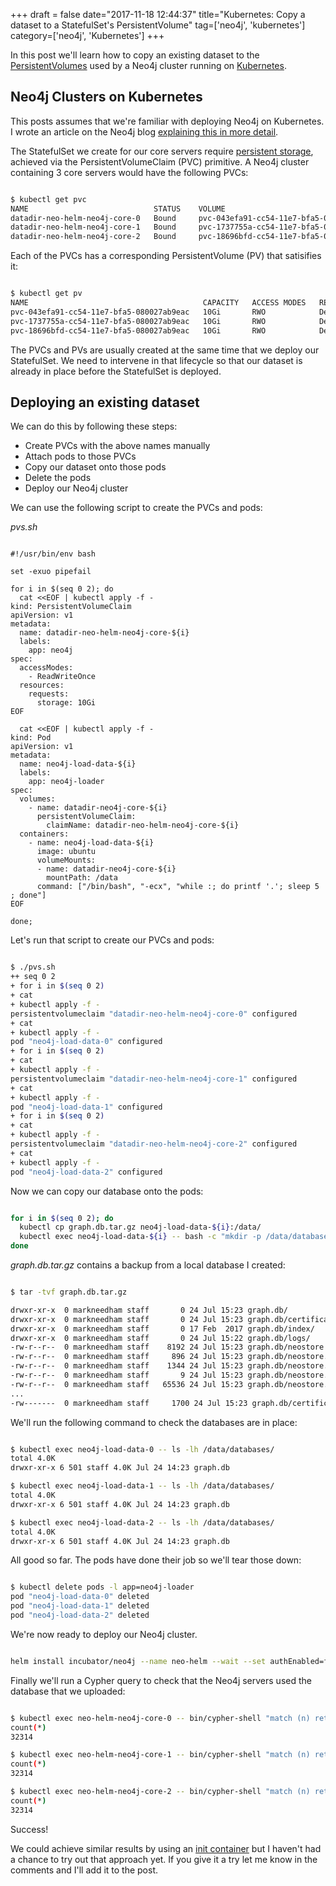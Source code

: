 +++
draft = false
date="2017-11-18 12:44:37"
title="Kubernetes: Copy a dataset to a StatefulSet's PersistentVolume"
tag=['neo4j', 'kubernetes']
category=['neo4j', 'Kubernetes']
+++

<p>
In this post we'll learn how to copy an existing dataset to the <a href="https://kubernetes.io/docs/concepts/storage/persistent-volumes/">PersistentVolumes</a> used by a Neo4j cluster running on <a href="https://kubernetes.io/">Kubernetes</a>.
</p>


<h2>Neo4j Clusters on Kubernetes</h2>

<p>
This posts assumes that we're familiar with deploying Neo4j on Kubernetes. I wrote an article on the Neo4j blog <a href="https://neo4j.com/blog/kubernetes-deploy-neo4j-clusters/">explaining this in more detail</a>.
</p>


<p>
The StatefulSet we create for our core servers require <a href="https://kubernetes.io/docs/concepts/storage/persistent-volumes/">persistent storage</a>, achieved via the PersistentVolumeClaim (PVC) primitive. A Neo4j cluster containing 3 core servers would have the following PVCs:
</p>



~~~bash

$ kubectl get pvc
NAME                            STATUS    VOLUME                                     CAPACITY   ACCESS MODES   STORAGECLASS   AGE
datadir-neo-helm-neo4j-core-0   Bound     pvc-043efa91-cc54-11e7-bfa5-080027ab9eac   10Gi       RWO            standard       45s
datadir-neo-helm-neo4j-core-1   Bound     pvc-1737755a-cc54-11e7-bfa5-080027ab9eac   10Gi       RWO            standard       13s
datadir-neo-helm-neo4j-core-2   Bound     pvc-18696bfd-cc54-11e7-bfa5-080027ab9eac   10Gi       RWO            standard       11s
~~~

<p>
Each of the PVCs has a corresponding PersistentVolume (PV) that satisifies it:
</p>



~~~bash

$ kubectl get pv
NAME                                       CAPACITY   ACCESS MODES   RECLAIM POLICY   STATUS    CLAIM                                   STORAGECLASS   REASON    AGE
pvc-043efa91-cc54-11e7-bfa5-080027ab9eac   10Gi       RWO            Delete           Bound     default/datadir-neo-helm-neo4j-core-0   standard                 41m
pvc-1737755a-cc54-11e7-bfa5-080027ab9eac   10Gi       RWO            Delete           Bound     default/datadir-neo-helm-neo4j-core-1   standard                 40m
pvc-18696bfd-cc54-11e7-bfa5-080027ab9eac   10Gi       RWO            Delete           Bound     default/datadir-neo-helm-neo4j-core-2   standard                 40m
~~~


<p>
The PVCs and PVs are usually created at the same time that we deploy our StatefulSet. We need to intervene in that lifecycle so that our dataset is already in place before the StatefulSet is deployed.
</p>


<h2>Deploying an existing dataset</h2>

<p>
We can do this by following these steps:
</p>


<ul>

<li>Create PVCs with the above names manually</li>
<li>Attach pods to those PVCs</li>
<li>Copy our dataset onto those pods</li>
<li>Delete the pods</li>
<li>Deploy our Neo4j cluster</li>
</ul>

<p>
We can use the following script to create the PVCs and pods:
</p>


<p>
<cite>pvs.sh</cite>
</p>



~~~shell

#!/usr/bin/env bash

set -exuo pipefail

for i in $(seq 0 2); do
  cat <<EOF | kubectl apply -f -
kind: PersistentVolumeClaim
apiVersion: v1
metadata:
  name: datadir-neo-helm-neo4j-core-${i}
  labels:
    app: neo4j
spec:
  accessModes:
    - ReadWriteOnce
  resources:
    requests:
      storage: 10Gi
EOF

  cat <<EOF | kubectl apply -f -
kind: Pod
apiVersion: v1
metadata:
  name: neo4j-load-data-${i}
  labels:
    app: neo4j-loader
spec:
  volumes:
    - name: datadir-neo4j-core-${i}
      persistentVolumeClaim:
        claimName: datadir-neo-helm-neo4j-core-${i}
  containers:
    - name: neo4j-load-data-${i}
      image: ubuntu
      volumeMounts:
      - name: datadir-neo4j-core-${i}
        mountPath: /data
      command: ["/bin/bash", "-ecx", "while :; do printf '.'; sleep 5 ; done"]
EOF

done;
~~~

<p>
Let's run that script to create our PVCs and pods:
</p>



~~~bash

$ ./pvs.sh 
++ seq 0 2
+ for i in $(seq 0 2)
+ cat
+ kubectl apply -f -
persistentvolumeclaim "datadir-neo-helm-neo4j-core-0" configured
+ cat
+ kubectl apply -f -
pod "neo4j-load-data-0" configured
+ for i in $(seq 0 2)
+ cat
+ kubectl apply -f -
persistentvolumeclaim "datadir-neo-helm-neo4j-core-1" configured
+ cat
+ kubectl apply -f -
pod "neo4j-load-data-1" configured
+ for i in $(seq 0 2)
+ cat
+ kubectl apply -f -
persistentvolumeclaim "datadir-neo-helm-neo4j-core-2" configured
+ cat
+ kubectl apply -f -
pod "neo4j-load-data-2" configured
~~~

<p>
Now we can copy our database onto the pods:
</p>



~~~bash

for i in $(seq 0 2); do
  kubectl cp graph.db.tar.gz neo4j-load-data-${i}:/data/
  kubectl exec neo4j-load-data-${i} -- bash -c "mkdir -p /data/databases && tar -xf  /data/graph.db.tar.gz -C /data/databases"
done
~~~

<p><cite>graph.db.tar.gz</cite> contains a backup from a local database I created:</p>
 


~~~bash

$ tar -tvf graph.db.tar.gz 

drwxr-xr-x  0 markneedham staff       0 24 Jul 15:23 graph.db/
drwxr-xr-x  0 markneedham staff       0 24 Jul 15:23 graph.db/certificates/
drwxr-xr-x  0 markneedham staff       0 17 Feb  2017 graph.db/index/
drwxr-xr-x  0 markneedham staff       0 24 Jul 15:22 graph.db/logs/
-rw-r--r--  0 markneedham staff    8192 24 Jul 15:23 graph.db/neostore
-rw-r--r--  0 markneedham staff     896 24 Jul 15:23 graph.db/neostore.counts.db.a
-rw-r--r--  0 markneedham staff    1344 24 Jul 15:23 graph.db/neostore.counts.db.b
-rw-r--r--  0 markneedham staff       9 24 Jul 15:23 graph.db/neostore.id
-rw-r--r--  0 markneedham staff   65536 24 Jul 15:23 graph.db/neostore.labelscanstore.db
...
-rw-------  0 markneedham staff     1700 24 Jul 15:23 graph.db/certificates/neo4j.key
~~~

<p>
We'll run the following command to check the databases are in place:
</p>



~~~bash

$ kubectl exec neo4j-load-data-0 -- ls -lh /data/databases/
total 4.0K
drwxr-xr-x 6 501 staff 4.0K Jul 24 14:23 graph.db

$ kubectl exec neo4j-load-data-1 -- ls -lh /data/databases/
total 4.0K
drwxr-xr-x 6 501 staff 4.0K Jul 24 14:23 graph.db

$ kubectl exec neo4j-load-data-2 -- ls -lh /data/databases/
total 4.0K
drwxr-xr-x 6 501 staff 4.0K Jul 24 14:23 graph.db
~~~

<p>
All good so far. The pods have done their job so we'll tear those down:</p>



~~~bash

$ kubectl delete pods -l app=neo4j-loader
pod "neo4j-load-data-0" deleted
pod "neo4j-load-data-1" deleted
pod "neo4j-load-data-2" deleted
~~~

<p>
We're now ready to deploy our Neo4j cluster.
</p>



~~~bash

helm install incubator/neo4j --name neo-helm --wait --set authEnabled=false
~~~

<p>
Finally we'll run a Cypher query to check that the Neo4j servers used the database that we uploaded:
</p>



~~~bash

$ kubectl exec neo-helm-neo4j-core-0 -- bin/cypher-shell "match (n) return count(*)"
count(*)
32314

$ kubectl exec neo-helm-neo4j-core-1 -- bin/cypher-shell "match (n) return count(*)"
count(*)
32314

$ kubectl exec neo-helm-neo4j-core-2 -- bin/cypher-shell "match (n) return count(*)"
count(*)
32314
~~~

<p>
Success!</p>


<p>We could achieve similar results by using an <a href="https://kubernetes.io/docs/concepts/workloads/pods/init-containers/">init container</a> but I haven't had a chance to try out that approach yet. If you give it a try let me know in the comments and I'll add it to the post. 
</p>

